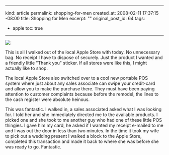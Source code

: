 ----- 
kind: article
permalink: shopping-for-men
created_at: 2008-02-11 17:37:15 -08:00
title: Shopping for Men
excerpt: ""
original_post_id: 64
tags: 
- apple
toc: true
-----

<img src="/images/2008/02/photo-2.jpg" class="left"/>

This is all I walked out of the local Apple Store with today. No unnecessary bag. No receipt I have to dispose of securely. Just the product I wanted and a friendly little "Thank you" sticker. If all stores were like this, I might actually like to shop.

The local Apple Store also switched over to a cool new portable POS system where just about any sales associate can swipe your credit-card and allow you to make the purchase there. They must have been paying attention to customer complaints because before the remodel, the lines to the cash register were absolute heinous.

This was fantastic. I walked in, a sales associated asked what I was looking for. I told her and she immediately directed me to the available products. I picked one and she took to me another guy who had one of these little POS thingies. I gave him my card, he asked if I wanted my receipt e-mailed to me and I was out the door in less than two minutes. In the time it took my wife to pick out a wedding present I walked a block to the Apple Store, completed this transaction and made it back to where she was before she was ready to go. Fantastic.
